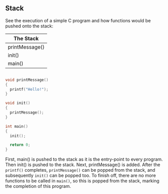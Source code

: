 ## Stack

See the execution of a simple C program and how functions would be pushed onto the stack:

| The Stack      |
| -------------- |
| printMessage() |
| init()         |
| main()         |

```c

void printMessage()
{
  printf("Hello!");
}

void init()
{
  printMessage();
}

int main()
{
  init();

  return 0;
}

```

First, main() is pushed to the stack as it is the entry-point to every program. Then init() is pushed to the stack. Next, printMessage() is added. After the `printf()` completes, `printMessage()` can be popped from the stack, and subsequently `init()` can be popped too. To finish off, there are no more functions to be called in `main()`, so this is popped from the stack, marking the completion of this program.
